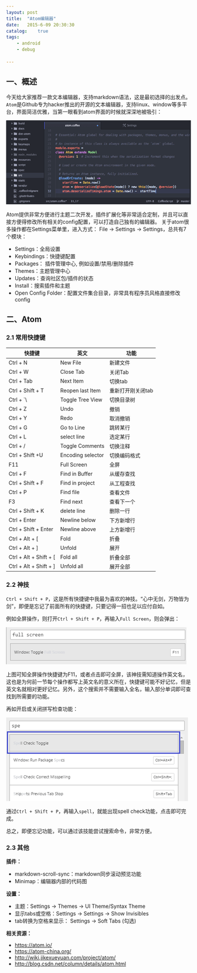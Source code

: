 ```yaml
---
layout: post
title:  "Atom编辑器"
date:   2015-6-09 20:30:30
catalog:    true
tags:
    - android
    - debug

---
```


## 一、概述

今天给大家推荐一款文本编辑器，支持markdown语法，这是最初选择的出发点。`Atom`是Github专为hacker推出的开源的文本编辑器，支持linux、window等多平台，界面简洁优雅，当第一眼看到atom界面的时候就深深地被吸引：

![index](/images/atom/index.png)

Atom提供非常方便进行主题二次开发，插件扩展化等非常适合定制，并且可以直接方便得修改所有相关的config配置，可以打造自己独有的编辑器。
关于atom很多操作都在Settings菜单里，进入方式： File -> Settings ->  Settings，总共有7个模块：

- Settings：全局设置
- Keybindings：快捷键配置
- Packages： 插件管理中心, 例如设置/禁用/删除插件
- Themes：主题管理中心
- Updates：查询社区包/插件的状态
- Install：搜索插件和主题
- Open Config Folder：配置文件集合目录，非常具有程序员风格直接修改config

## 二、Atom

### 2.1 常用快捷键

|快捷键|英文|功能|
|---|---|---|
|Ctrl + N|New File|新建文件|
|Ctrl + W|Close Tab|关闭Tab|
|Ctrl + Tab|Next Item|切换tab|
|Ctrl + Shift + T|Reopen last Item|重新打开刚关闭tab
|Ctrl + `\ |Toggle Tree View|切换目录树
|Ctrl + Z|Undo|撤销|
|Ctrl + Y|Redo|取消撤销|
|Ctrl + G|Go to Line|跳转某行|
|Ctrl + L|select line|选定某行
|Ctrl + /|Toggle Comments|切换注释|
|Ctrl + Shift +U|Encoding selector|切换编码格式|
|F11|Full Screen|全屏|
|Ctrl + F|Find in Buffer|从缓存查找
|Ctrl + Shift + F|Find in project|从工程查找
|Ctrl + P|Find file|查看文件
|F3|Find next|查看下一个|
|Ctrl + Shift + K|delete line|删除一行|
|Ctrl + Enter|Newline below|下方新增行|
|Ctrl + Shift + Enter|Newline above|上方新增行|
|Ctrl + Alt + [|Fold|折叠
|Ctrl + Alt + ]|Unfold|展开
|Ctrl + Alt + Shift + [|Fold all|折叠全部
|Ctrl + Alt + Shift + ]|Unfold all|展开全部

### 2.2 神技

`Ctrl + Shift + P`，这是所有快捷键中我最为喜欢的神技。“心中无剑，万物皆为剑”，即便是忘记了前面所有的快捷键，只要记得一招也足以应付自如。

例如全屏操作，则打开`Ctrl + Shift + P`，再输入`Full Screen`，则会弹出：

![full_screen](/images/atom/full_screen.png)

上图可知全屏操作快捷键为F11，或者点击即可全屏，该神技需知道操作英文名，这也是为何前一节每个操作都写上英文名的意义所在，快捷键可能不好记忆，但是英文名就相对更好记忆。另外，这个搜索并不需要输入全名，输入部分单词即可查找到所需要的功能。

再如开启或关闭拼写检查功能：

![spell_check](/images/atom/spell_check.png)

通过`Ctrl + Shift + P`，再输入`spell`，就能出现spell check功能，点击即可完成。

总之，即便忘记功能，可以通过该技能尝试搜索命令，非常方便。

### 2.3 其他

**插件：**

- markdown-scroll-sync：markdown同步滚动预览功能
- Minimap：编辑器内部的代码图

**设置：**

- 主题：Settings -> Themes -> UI Theme/Syntax Theme
- 显示tabs或空格：Settings -> Settings -> Show Invisibles
- tab转换为空格来显示： Settings -> Soft Tabs (勾选)

**相关资源：**

- <https://atom.io/>
- <https://atom-china.org/>
- <http://wiki.jikexueyuan.com/project/atom/>
- <http://blog.csdn.net/column/details/atom.html>
